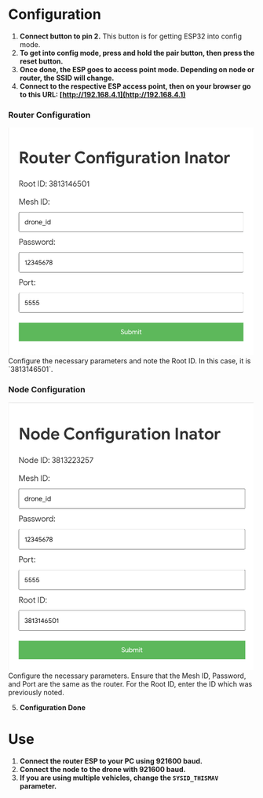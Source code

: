 # Configuration

1. **Connect button to pin 2.** This button is for getting ESP32 into config mode.
2. **To get into config mode, press and hold the pair button, then press the reset button.**
3. **Once done, the ESP goes to access point mode. Depending on node or router, the SSID will change.**
4. **Connect to the respective ESP access point, then on your browser go to this URL: [http://192.168.4.1](http://192.168.4.1)**

### Router Configuration

<img src="images/router-config.png" alt="Router Configuration Image" width="500"/> 
Configure the necessary parameters and note the Root ID. In this case, it is `3813146501`.

### Node Configuration

<img src="images/node-config.png" alt="Node Configuration Image" width="500"/>  
Configure the necessary parameters. Ensure that the Mesh ID, Password, and Port are the same as the router. For the Root ID, enter the ID which was previously noted.

5. **Configuration Done**

# Use

1. **Connect the router ESP to your PC using 921600 baud.**
2. **Connect the node to the drone with 921600 baud.**
3. **If you are using multiple vehicles, change the `SYSID_THISMAV` parameter.**
